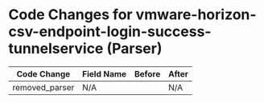# Code Changes for vmware-horizon-csv-endpoint-login-success-tunnelservice (Parser)

| Code Change | Field Name | Before | After |
|-------------|------------|--------|-------|
| removed_parser | N/A |  | N/A |